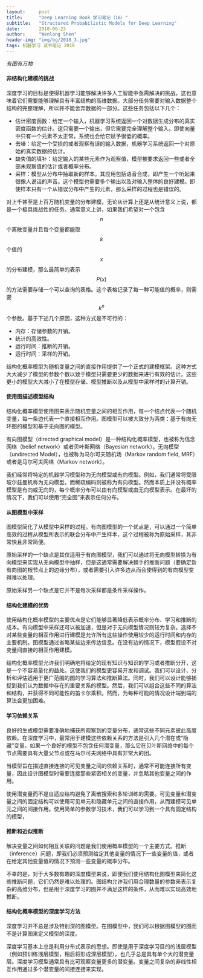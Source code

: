 ```yaml
---
layout:     post
title:      "Deep Learning Book 学习笔记（16）"
subtitle:   "Structured Probabilistic Models for Deep Learning"
date:       2018-06-23
author:     "Wenlong Shen"
header-img: "img/bg/2018_3.jpg"
tags: 机器学习 读书笔记 2018
---
```


<script type="text/javascript" src="http://cdn.mathjax.org/mathjax/latest/MathJax.js?config=default"></script>

*有图有万物*

#### 非结构化建模的挑战

深度学习的目标是使得机器学习能够解决许多人工智能中亟需解决的挑战，这也意味着它们需要能够理解具有丰富结构的高维数据。大部分任务需要对输入数据整个结构的完整理解，所以并不能舍弃数据的一部分。这些任务包括以下几个：

* 估计密度函数：给定一个输入，机器学习系统返回一个对数据生成分布的真实密度函数的估计。这只需要一个输出，但它需要完全理解整个输入。即使向量中只有一个元素不太正常，系统也会给它赋予很低的概率。
* 去噪：给定一个受损的或者观察有误的输入数据，机器学习系统返回一个对原始的真实数据的估计。
* 缺失值的填补：给定输入的某些元素作为观察值，模型被要求返回一些或者全部未观察值的估计或者概率分布。
* 采样：模型从分布中抽取新的样本。其应用包括语音合成，即产生一个听起来很像人说话的声音。这个模型也需要多个输出以及对输入整体的良好建模。即使样本只有一个从错误分布中产生的元素，那么采样的过程也是错误的。

对上千甚至是上百万随机变量的分布建模，无论从计算上还是从统计意义上说，都是一个极具挑战性的任务。通常意义上讲，如果我们希望对一个包含$$n$$个离散变量并且每个变量都能取$$k$$个值的$$x$$的分布建模，那么最简单的表示$$P(x)$$的方法需要存储一个可以查询的表格。这个表格记录了每一种可能值的概率，则需要$$k^n$$个参数。基于下述几个原因，这种方式是不可行的：

* 内存：存储参数的开销。
* 统计的高效性。
* 运行时间：推断的开销。
* 运行时间：采样的开销。

结构化概率模型为随机变量之间的直接作用提供了一个正式的建模框架。这种方式大大减少了模型的参数个数以致于模型只需要更少的数据来进行有效的估计。这些更小的模型大大减小了在模型存储、模型推断以及从模型中采样时的计算开销。

#### 使用图描述模型结构

结构化概率模型使用图来表示随机变量之间的相互作用，每一个结点代表一个随机变量，每一条边代表一个直接相互作用。图模型可以被大致分为两类：基于有向无环图的模型和基于无向图的模型。

有向图模型（directed graphical model）是一种结构化概率模型，也被称为信念网络（belief network）或者贝叶斯网络（Bayesian network）。无向模型（undirected Model），也被称为马尔可夫随机场（Markov random field, MRF）或者是马尔可夫网络（Markov network）。

我们经常将特定的机器学习模型称为无向模型或有向模型。例如，我们通常将受限玻尔兹曼机称为无向模型，而稀疏编码则被称为有向模型。然而本质上并没有概率模型是有向或无向的，每个概率分布可以由有向模型或由无向模型表示。在最坏的情况下，我们可以使用“完全图”来表示任何分布。

#### 从图模型中采样

图模型简化了从模型中采样的过程。有向图模型的一个优点是，可以通过一个简单高效的过程从模型所表示的联合分布中产生样本，这个过程被称为原始采样，其非常快且非常简便。

原始采样的一个缺点是其仅适用于有向图模型，我们可以通过将无向模型转换为有向模型来实现从无向模型中抽样，但是这通常需要解决棘手的推断问题（要确定新有向图的根节点上的边缘分布），或者需要引入许多边从而会使得到的有向模型变得难以处理。

原始采样另一个缺点是它并不是每次采样都是条件采样操作。

#### 结构化建模的优势

使用结构化概率模型的主要优点是它们能够显著降低表示概率分布、学习和推断的成本。有向模型中采样还可以被加速，但是对于无向模型情况则较为复杂。选择不对某些变量的相互作用进行建模是允许所有这些操作使用较少的运行时间和内存的主要机制。图模型通过省略某些边来传达信息。在没有边的情况下，模型假设不对变量间直接的相互作用建模。

结构化概率模型允许我们明确地将给定的现有知识与知识的学习或者推断分开，这是一个不容易量化的益处。这使我们的模型更容易开发和调试。我们可以设计、分析和评估适用于更广范围的图的学习算法和推断算法。同时，我们可以设计能够捕捉到我们认为数据中存在的重要关系的模型。然后，我们可以组合这些不同的算法和结构，并获得不同可能性的笛卡尔乘积。然而，为每种可能的情况设计端到端的算法会更加困难。

#### 学习依赖关系

良好的生成模型需要准确地捕获所观察到的变量分布，通常这些不同元素彼此高度依赖。在深度学习中，最常用于建模这些依赖关系的方法是引入几个潜在或“隐藏”变量。如果一个良好的模型不包含任何潜变量，那么它在贝叶斯网络中的每个节点需要具有大量父节点或在马尔可夫网络中具有非常大的团。

当模型旨在描述直接连接的可见变量之间的依赖关系时，通常不可能连接所有变量，因此设计图模型时需要连接那些紧密相关的变量，并忽略其他变量之间的作用。

使用潜变量而不是自适应结构避免了离散搜索和多轮训练的需要。可见变量和潜变量之间的固定结构可以使用可见单元和隐藏单元之间的直接作用，从而建模可见单元之间的间接作用。使用简单的参数学习技术，我们可以学习到一个具有固定结构的模型，

#### 推断和近似推断

解决变量之间如何相互关联的问题是我们使用概率模型的一个主要方式。推断（inference）问题，即我们必须预测给定其他变量的情况下一些变量的值，或者在给定其他变量值的情况下预测一些变量的概率分布。

不幸的是，对于大多数有趣的深度模型来说，即使我们使用结构化图模型来简化这些推断问题，它们仍然是难以处理的。图结构允许我们用合理数量的参数来表示复杂的高维分布，但是用于深度学习的图并不满足这样的条件，从而难以实现高效地推断。

#### 结构化概率模型的深度学习方法

深度学习并不总是涉及特别深的图模型。在图模型中，我们可以根据图模型的图而不是计算图来定义模型的深度。

深度学习基本上总是利用分布式表示的思想。即使是用于深度学习目的的浅层模型（例如预训练浅层模型，稍后将形成深层模型），也几乎总是具有单个大的潜变量层。深度学习模型通常具有比可观察变量更多的潜变量。变量之间复杂的非线性相互作用通过多个潜变量的间接连接来实现。
